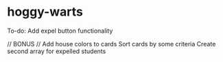 # hoggy-warts

To-do:
Add expel button functionality


// BONUS //
Add house colors to cards
Sort cards by some criteria
Create second array for expelled students
